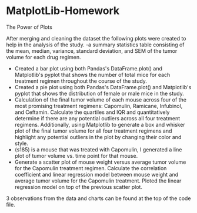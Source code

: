 # MatplotLib-Homework
The Power of Plots

After merging and cleaning the dataset the following plots were created to help in the analysis of the study.
-a summary statistics table consisting of the mean, median, variance, standard deviation, and SEM of the tumor volume for each drug regimen.
-  Created a bar plot using both Pandas's DataFrame.plot() and Matplotlib's pyplot that shows  the number of total mice for each treatment regimen throughout the course of the study.
- Created a pie plot using both Pandas's DataFrame.plot() and Matplotlib's pyplot that shows the distribution of female or male mice in the study.
- Calculation of the final tumor volume of each mouse across four of the most promising treatment regimens: Capomulin, Ramicane, Infubinol, and Ceftamin. Calculate the quartiles and IQR and quantitatively determine if there are any potential outliers across all four treatment regimens.
  Additionally, using Matplotlib to generate a box and whisker plot of the final tumor volume for all four treatment regimens and highlight any potential outliers in the plot by changing their color and style.
- (s185) is a mouse that was treated with Capomulin, I generated a line plot of tumor volume vs. time point for that mouse.
- Generate a scatter plot of mouse weight versus average tumor volume for the Capomulin treatment regimen.
  Calculate the correlation coefficient and linear regression model between mouse weight and average tumor volume for the Capomulin       treatment. Ploted the linear regression model on top of the previous scatter plot.
  
3 observations from the data and charts can be found at the top of the code file. 



